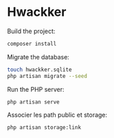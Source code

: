 # Hwackker

Build the project:

```bash
composer install
```

Migrate the database:

```bash
touch hwackker.sqlite
php artisan migrate --seed
```

Run the PHP server:

```
php artisan serve
```

Associer les path public et storage:

```
php artisan storage:link
```

